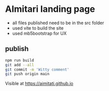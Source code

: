 # AImitari landing page

- all files published need to be in the src folder
- used vite to build the site
- used mb5bootstrap for UX

## publish

```bash
npm run build
git add --all
git commit -m 'Witty comment'
git push origin main
```

Visible at https://aimitati.github.io
